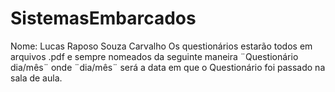 # SistemasEmbarcados
Nome: Lucas Raposo Souza Carvalho
Os questionários estarão todos em arquivos .pdf
e sempre nomeados da seguinte maneira ¨Questionário dia/mês¨
onde ¨dia/mês¨ será a data em que o  Questionário foi passado 
na sala de aula.
